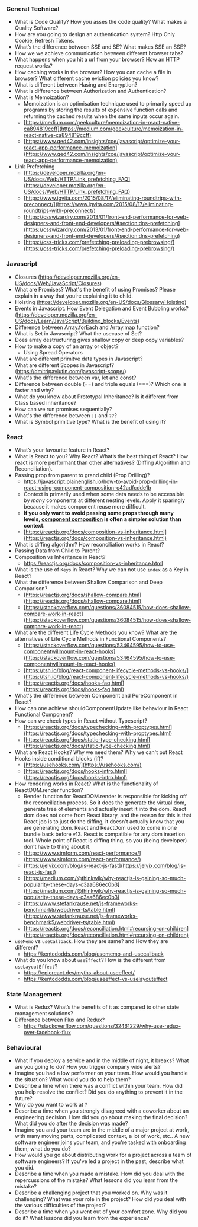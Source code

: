 ### General Technical
- What is Code Quality? How you asses the code quality? What makes a Quality Software?
- How are you going to design an authentication system? Http Only Cookie, Refresh Tokens.
- What’s the difference between SSE and SE? What makes SSE an SSE?
- How we we achieve communication between different browser tabs?
- What happens when you hit a url from your browser? How an HTTP request works?
- How caching works in the browser? How you can cache a file in browser? What different cache eviction policies you know?
- What is different between Hasing and Encryption?
- What is difference between Authorization and Authentication?
- What is Memoization?
    - Memoization is an optimisation technique used to primarily speed up programs by storing the results of expensive function calls and returning the cached results when the same inputs occur again.
    - [https://medium.com/geekculture/memoization-in-react-native-ca894819ccff](https://medium.com/geekculture/memoization-in-react-native-ca894819ccff)
    - [https://www.qed42.com/insights/coe/javascript/optimize-your-react-app-performance-memoization](https://www.qed42.com/insights/coe/javascript/optimize-your-react-app-performance-memoization)
- Link Prefetching
    - [https://developer.mozilla.org/en-US/docs/Web/HTTP/Link_prefetching_FAQ](https://developer.mozilla.org/en-US/docs/Web/HTTP/Link_prefetching_FAQ)
    - [https://www.igvita.com/2015/08/17/eliminating-roundtrips-with-preconnect/](https://www.igvita.com/2015/08/17/eliminating-roundtrips-with-preconnect/)
    - [https://csswizardry.com/2013/01/front-end-performance-for-web-designers-and-front-end-developers/#section:dns-prefetching](https://csswizardry.com/2013/01/front-end-performance-for-web-designers-and-front-end-developers/#section:dns-prefetching)
    - [https://css-tricks.com/prefetching-preloading-prebrowsing/](https://css-tricks.com/prefetching-preloading-prebrowsing/)

### Javascript
- Closures (https://developer.mozilla.org/en-US/docs/Web/JavaScript/Closures)
- What are Promises? What's the benefit of using Promises? Please explain in a way that you’re explaining it to child.
- Hoisting (https://developer.mozilla.org/en-US/docs/Glossary/Hoisting)
- Events in Javascript. How Event Delegation and Event Bubbling works? (https://developer.mozilla.org/en-US/docs/Learn/JavaScript/Building_blocks/Events)
- Difference between Array.forEach and Array.map function?
- What is Set in Javascript? What the usecase of Set?
- Does array destructuring gives shallow copy or deep copy variables?
- How to make a copy of an array or object? 
    - Using Spread Operators
- What are different primitve data types in Javascript?
- What are different Scopes in Javascript? (https://dmitripavlutin.com/javascript-scope/)
- What's the difference between var, let and const?
- Difference between double (==) and triple equals (===)? Which one is faster and why?
- What do you know about Prototypal Inheritance? Is it different from Class based inheritance?
- How can we run promises sequentially?
- What's the difference between `||` and `??`?
- What is Symbol primitive type? What is the benefit of using it?


### React
- What’s your favourite feature in React?
- What is React to you? Why React? What’s the best thing of React? How react is more performant than other alternatives? (Diffing Algorithm and Reconciliation).
- Passing prop from parent to grand child (Prop Drilling)?
    - https://javascript.plainenglish.io/how-to-avoid-prop-drilling-in-react-using-component-composition-c42adfcdde1b
    - Context is primarily used when some data needs to be accessible by *many* components at different nesting levels. Apply it sparingly because it makes component reuse more difficult.
    - **If you only want to avoid passing some props through many levels, [component composition](https://reactjs.org/docs/composition-vs-inheritance.html) is often a simpler solution than context.**
    - [https://reactjs.org/docs/composition-vs-inheritance.html](https://reactjs.org/docs/composition-vs-inheritance.html)
- What is diffing algorithm? How reconciliation works in React?
- Passing Data from Child to Parent?
- Composition vs Inheritance in React? 
    - https://reactjs.org/docs/composition-vs-inheritance.html
- What is the use of `Keys` in React? Why we can not use `index` as a Key in React?
- What the difference between Shallow Comparison and Deep Comparison?
    - [https://reactjs.org/docs/shallow-compare.html](https://reactjs.org/docs/shallow-compare.html)
    - [https://stackoverflow.com/questions/36084515/how-does-shallow-compare-work-in-react](https://stackoverflow.com/questions/36084515/how-does-shallow-compare-work-in-react)
- What are the different Life Cycle Methods you know? What are the alternatives of Life Cycle Methods in Functional Components?
    - [https://stackoverflow.com/questions/53464595/how-to-use-componentwillmount-in-react-hooks](https://stackoverflow.com/questions/53464595/how-to-use-componentwillmount-in-react-hooks)
    - [https://tsh.io/blog/react-component-lifecycle-methods-vs-hooks/](https://tsh.io/blog/react-component-lifecycle-methods-vs-hooks/)
    - [https://reactjs.org/docs/hooks-faq.html](https://reactjs.org/docs/hooks-faq.html)
- What's the difference between Component and PureComponent in React?
- How can one achieve shouldComponentUpdate like behaviour in React Functional Component?
- How can we check types in React without Typescript?
    - [https://reactjs.org/docs/typechecking-with-proptypes.html](https://reactjs.org/docs/typechecking-with-proptypes.html)
    - [https://reactjs.org/docs/static-type-checking.html](https://reactjs.org/docs/static-type-checking.html)
- What are React Hooks? Why we need them? Why we can't put React Hooks inside conditional blocks (if)?
    - [https://usehooks.com/](https://usehooks.com/)
    - [https://reactjs.org/docs/hooks-intro.html](https://reactjs.org/docs/hooks-intro.html)
- How rendering works in React? What is the functionality of ReactDOM.render function?
    - Render function for ReactDOM.render is responsible for kicking off the reconciliation process. So it does the generate the virtual dom, generate tree of elements and actually insert it into the dom. React dom does not come from React library, and the reason for this is that React job is to just do the diffing, it doesn't actually know that you are generating dom. React and ReactDom used to come in one bundle back before v13. React is compatible for any dom insertion tool. Whole point of React is diffing thing, so you (being developer) don't have to thing about it.
    - [https://www.simform.com/react-performance/](https://www.simform.com/react-performance/)
    - [https://jelvix.com/blog/is-react-js-fast](https://jelvix.com/blog/is-react-js-fast)
    - [https://medium.com/@thinkwik/why-reactjs-is-gaining-so-much-popularity-these-days-c3aa686ec0b3](https://medium.com/@thinkwik/why-reactjs-is-gaining-so-much-popularity-these-days-c3aa686ec0b3)
    - [https://www.stefankrause.net/js-frameworks-benchmark5/webdriver-ts/table.html](https://www.stefankrause.net/js-frameworks-benchmark5/webdriver-ts/table.html)
    - [https://reactjs.org/docs/reconciliation.html#recursing-on-children](https://reactjs.org/docs/reconciliation.html#recursing-on-children)
- `useMemo` vs `useCallback`. How they are same? and How they are different?
    - https://kentcdodds.com/blog/usememo-and-usecallback
- What do you know about `useEffect`? How is the different from `useLayoutEffect`?
    - https://epicreact.dev/myths-about-useeffect/
    - https://kentcdodds.com/blog/useeffect-vs-uselayouteffect    

### State Management
- What is Redux? What’s the benefits of it as compared to other state management solutions?
- Difference between Flux and Redux?
    - https://stackoverflow.com/questions/32461229/why-use-redux-over-facebook-flux

### Behavioural
- What if you deploy a service and in the middle of night, it breaks? What are you going to do? How you trigger company wide alerts?
- Imagine you had a low performer on your team. How would you handle the situation? What would you do to help them?
- Describe a time when there was a conflict within your team. How did you help resolve the conflict? Did you do anything to prevent it in the future?
- Why do you want to work at <company-name>?
- Describe a time when you strongly disagreed with a coworker about an engineering decision. How did you go about making the final decision? What did you do after the decision was made?
- Imagine you and your team are in the middle of a major project at work, with many moving parts, complicated context, a lot of work, etc.. A new software engineer joins your team, and you're tasked with onboarding them; what do you do?
- How would you go about distributing work for a project across a team of software engineers? If you've led a project in the past, describe what you did.
- Describe a time when you made a mistake. How did you deal with the repercussions of the mistake? What lessons did you learn from the mistake?
- Describe a challenging project that you worked on. Why was it challenging? What was your role in the project? How did you deal with the various difficulties of the project?
- Describe a time when you went out of your comfort zone. Why did you do it? What lessons did you learn from the experience?
